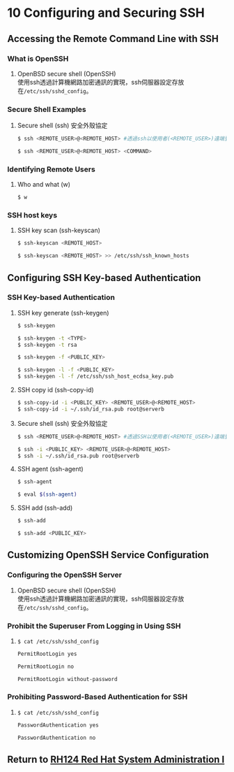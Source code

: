 # 10 Configuring and Securing SSH
## Accessing the Remote Command Line with SSH
### What is OpenSSH
1. OpenBSD secure shell (OpenSSH)  
    使用ssh透過計算機網路加密通訊的實現，ssh伺服器設定存放在`/etc/ssh/sshd_config`。
### Secure Shell Examples
1. Secure shell (ssh) 安全外殼協定
    ```bash
    $ ssh <REMOTE_USER>@<REMOTE_HOST> #透過ssh以使用者(<REMOTE_USER>)遠端登入系統(<REMOTE_HOST>)
    ```
    ```bash
    $ ssh <REMOTE_USER>@<REMOTE_HOST> <COMMAND>
    ```
### Identifying Remote Users
1. Who and what (w)
    ```bash
    $ w
    ```
### SSH host keys
1. SSH key scan (ssh-keyscan)
    ```bash
    $ ssh-keyscan <REMOTE_HOST>
    ```
    ```bash
    $ ssh-keyscan <REMOTE_HOST> >> /etc/ssh/ssh_known_hosts
    ```
## Configuring SSH Key-based Authentication
### SSH Key-based Authentication
1. SSH key generate (ssh-keygen)
    ```bash
    $ ssh-keygen
    ```
    ```bash
    $ ssh-keygen -t <TYPE>
    $ ssh-keygen -t rsa
    ```
    ```bash
    $ ssh-keygen -f <PUBLIC_KEY>
    ```
    ```bash
    $ ssh-keygen -l -f <PUBLIC_KEY>
    $ ssh-keygen -l -f /etc/ssh/ssh_host_ecdsa_key.pub
    ```
2. SSH copy id (ssh-copy-id)
    ```bash
    $ ssh-copy-id -i <PUBLIC_KEY> <REMOTE_USER>@<REMOTE_HOST>
    $ ssh-copy-id -i ~/.ssh/id_rsa.pub root@serverb
    ```
3. Secure shell (ssh) 安全外殼協定
    ```bash
    $ ssh <REMOTE_USER>@<REMOTE_HOST> #透過SSH以使用者(<REMOTE_USER>)遠端登入系統(<REMOTE_HOST>)
    ```
    ```bash
    $ ssh -i <PUBLIC_KEY> <REMOTE_USER>@<REMOTE_HOST>
    $ ssh -i ~/.ssh/id_rsa.pub root@serverb
    ```
4. SSH agent (ssh-agent)
    ```bash
    $ ssh-agent
    ```
    ```bash
    $ eval $(ssh-agent)
    ```
5. SSH add (ssh-add)
    ```bash
    $ ssh-add
    ```
    ```bash
    $ ssh-add <PUBLIC_KEY>
    ```
## Customizing OpenSSH Service Configuration
### Configuring the OpenSSH Server
1. OpenBSD secure shell (OpenSSH)  
    使用ssh透過計算機網路加密通訊的實現，ssh伺服器設定存放在`/etc/ssh/sshd_config`。
### Prohibit the Superuser From Logging in Using SSH
1. `$ cat /etc/ssh/sshd_config`
    ```bash
    PermitRootLogin yes
    ```
    ```bash
    PermitRootLogin no
    ```
    ```bash
    PermitRootLogin without-password
    ```
### Prohibiting Password-Based Authentication for SSH
1. `$ cat /etc/ssh/sshd_config`
    ```bash
    PasswordAuthentication yes
    ```
    ```bash
    PasswordAuthentication no
    ```
## Return to [RH124 Red Hat System Administration I](/rh124_red_hat_system_administration_i/README.md)
